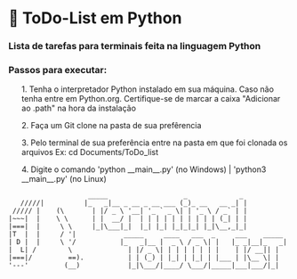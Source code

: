 #  📘 ToDo-List em Python

<h3> Lista de tarefas para terminais feita na linguagem Python</h3>

<h3> Passos para executar: </h3>
<ul>1. Tenha o interpretador Python instalado em sua máquina. Caso não tenha entre em Python.org. Certifique-se de marcar a caixa "Adicionar ao .path" na hora da instalação</ul>
<ul>2. Faça um Git clone na pasta de sua prefêrencia</ul>
<ul>3. Pelo terminal de sua preferência entre na pasta em que foi clonada os arquivos Ex: cd Documents/ToDo_list </ul>
<ul>4. Digite o comando 'python __main__.py' (no Windows) | 'python3 __main__.py' (no Linux) </ul>

                        _____                   _             _
       /////|          |_   _|__ _ __ _ __ ___ (_)_ __   __ _| |
     ///// |    (\       | |/ _ \ '__| '_ ` _ \| | '_ \ / _` | |
    |~~~|  |    \ \      | |  __/ |  | | | | | | | | | | (_| | |
    |===|  |     \ \     |_|\___|_|  |_| |_| |_|_|_| |_|\__,_|_|
    |T  |  |     / '|            _____     ____   ___  _     ___    _____
    | D |  |     \ '/           |_   _|__ |  _ \ / _ \| |   |_ _|__|_   _|
    |  L| /        \              | |/ _ \| | | | | | | |    | |/ __|| |  
    |===|/         ==).           | | (_) | |_| | |_| | |___ | |\__ \| | 
    '---'         (__)            |_|\___/|____/ \___/|_____|___|___/|_|





